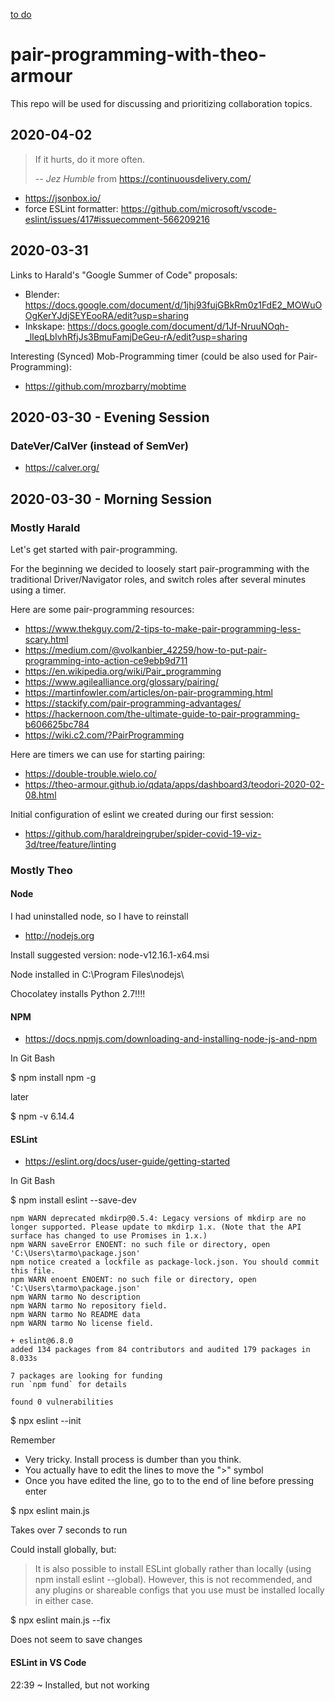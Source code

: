 [to do]( #todo.md )


# pair-programming-with-theo-armour

This repo will be used for discussing and prioritizing collaboration topics.

## 2020-04-02

> If it hurts, do it more often.
>
> *-- Jez Humble* from https://continuousdelivery.com/

- https://jsonbox.io/
- force ESLint formatter: https://github.com/microsoft/vscode-eslint/issues/417#issuecomment-566209216

## 2020-03-31

Links to Harald's "Google Summer of Code" proposals:
- Blender: https://docs.google.com/document/d/1jhj93fujGBkRm0z1FdE2_MOWuOOgKerYJdjSEYEooRA/edit?usp=sharing
- Inkskape: https://docs.google.com/document/d/1Jf-NruuNOqh-_lIeqLbIvhRfjJs3BmuFamjDeGeu-rA/edit?usp=sharing

Interesting (Synced) Mob-Programming timer (could be also used for Pair-Programming):
- https://github.com/mrozbarry/mobtime

## 2020-03-30 - Evening Session

### DateVer/CalVer (instead of SemVer)

- https://calver.org/



## 2020-03-30 - Morning Session

### Mostly Harald

Let's get started with pair-programming.

For the beginning we decided to loosely start pair-programming with the traditional Driver/Navigator roles, and switch roles after several minutes using a timer.


Here are some pair-programming resources:

- https://www.thekguy.com/2-tips-to-make-pair-programming-less-scary.html
- https://medium.com/@volkanbier_42259/how-to-put-pair-programming-into-action-ce9ebb9d711
- https://en.wikipedia.org/wiki/Pair_programming
- https://www.agilealliance.org/glossary/pairing/
- https://martinfowler.com/articles/on-pair-programming.html
- https://stackify.com/pair-programming-advantages/
- https://hackernoon.com/the-ultimate-guide-to-pair-programming-b606625bc784
- https://wiki.c2.com/?PairProgramming


Here are timers we can use for starting pairing:

- https://double-trouble.wielo.co/
- https://theo-armour.github.io/qdata/apps/dashboard3/teodori-2020-02-08.html


Initial configuration of eslint we created during our first session:

- https://github.com/haraldreingruber/spider-covid-19-viz-3d/tree/feature/linting

### Mostly Theo


#### Node

I had uninstalled node, so I have to reinstall

* http://nodejs.org

Install suggested version: node-v12.16.1-x64.msi

Node installed in C:\Program Files\nodejs\

Chocolatey installs Python 2.7!!!!

#### NPM

* https://docs.npmjs.com/downloading-and-installing-node-js-and-npm

In Git Bash

$ npm install npm -g

later

$ npm -v
6.14.4

#### ESLint

* https://eslint.org/docs/user-guide/getting-started

In Git Bash

$ npm install eslint --save-dev

	npm WARN deprecated mkdirp@0.5.4: Legacy versions of mkdirp are no longer supported. Please update to mkdirp 1.x. (Note that the API surface has changed to use Promises in 1.x.)
	npm WARN saveError ENOENT: no such file or directory, open 'C:\Users\tarmo\package.json'
	npm notice created a lockfile as package-lock.json. You should commit this file.
	npm WARN enoent ENOENT: no such file or directory, open 'C:\Users\tarmo\package.json'
	npm WARN tarmo No description
	npm WARN tarmo No repository field.
	npm WARN tarmo No README data
	npm WARN tarmo No license field.

	+ eslint@6.8.0
	added 134 packages from 84 contributors and audited 179 packages in 8.033s

	7 packages are looking for funding
	run `npm fund` for details

	found 0 vulnerabilities

$ npx eslint --init

Remember

- Very tricky. Install process is dumber than you think.
- You actually have to edit the lines to move the ">" symbol
- Once you have edited the line, go to to the end of line before pressing enter

$ npx eslint main.js

Takes over 7 seconds to run

Could install globally, but:

> It is also possible to install ESLint globally rather than locally (using npm install eslint --global). However,
> this is not recommended, and any plugins or shareable configs that you use must be installed locally in either case.

$ npx eslint main.js --fix

Does not seem to save changes

#### ESLint in VS Code

22:39  ~ Installed, but not working




